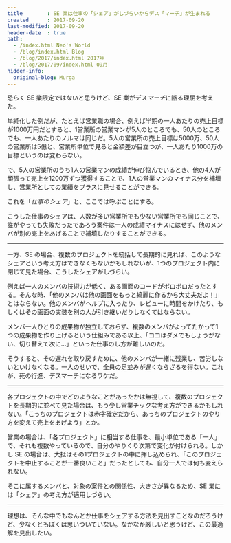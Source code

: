 ```yaml
---
title        : SE 業は仕事の「シェア」がしづらいからデス「マーチ」が生まれる
created      : 2017-09-20
last-modified: 2017-09-20
header-date  : true
path:
  - /index.html Neo's World
  - /blog/index.html Blog
  - /blog/2017/index.html 2017年
  - /blog/2017/09/index.html 09月
hidden-info:
  original-blog: Murga
---
```


恐らく SE 業限定ではないと思うけど、SE 業がデス*マーチ*に陥る理屈を考えた。

単純化した例だが、たとえば営業職の場合、例えば半期の一人あたりの売上目標が1000万円だとすると、1営業所の営業マンが5人のところでも、50人のところでも、一人あたりのノルマは同じだ。5人の営業所の売上目標は5000万、50人の営業所は5億と、営業所単位で見ると金額差が目立つが、一人あたり1000万の目標というのは変わらない。

で、5人の営業所のうち1人の営業マンの成績が伸び悩んでいるとき、他の4人が頑張って売上を1200万ずつ獲得することで、1人の営業マンのマイナス分を補填し、営業所としての業績をプラスに見せることができる。

これを「*仕事のシェア*」と、ここでは呼ぶことにする。

こうした仕事のシェアは、人数が多い営業所でも少ない営業所でも同じことで、誰がやっても失敗だったであろう案件は一人の成績マイナスにはせず、他のメンバが別の売上をあげることで補填したりすることができる。

---

一方、SE の場合、複数のプロジェクトを統括して長期的に見れば、このようなシェアという考え方はできなくもないかもしれないが、1つのプロジェクト内に閉じて見た場合、こうしたシェアがしづらい。

例えば一人のメンバの技術力が低く、ある画面のコードがボロボロだったとする。そんな時、「他のメンバは他の画面をもっと綺麗に作るから大丈夫だよ！」とはならない。他のメンバがヘルプに入ったり、レビューに時間をかけたり、もしくはその画面の実装を別の人が引き継いだりしなくてはならない。

メンバ一人ひとりの成果物が独立しておらず、複数のメンバがよってたかって1つの成果物を作り上げるという仕組みである以上、「ココはダメでもしょうがない、切り替えて次に…」といった仕事のし方が難しいのだ。

そうすると、その遅れを取り戻すために、他のメンバが一緒に残業し、苦労しないといけなくなる。一人のせいで、全員の足並みが遅くならざるを得ない。これが、死の行進、デスマーチになるワケだ。

---

各プロジェクトの中でどのようなことがあったかは無視して、複数のプロジェクトを長期的に並べて見た場合は、もう少し営業チックな考え方ができるかもしれない。「こっちのプロジェクトは赤字確定だから、あっちのプロジェクトのやり方を変えて売上をあげよう」とか。

営業の場合は、「各プロジェクト」に相当する仕事を、最小単位である「一人」で、それも複数やっているので、自分のやりくり次第で変化が付けられる。しかし SE の場合は、大抵はその1プロジェクトの中に押し込められ、「このプロジェクトを中止することが一番良いこと」だったとしても、自分一人では何も変えられない。

そこに属するメンバと、対象の案件との関係性、大きさが異なるため、SE 業には「シェア」の考え方が適用しづらい。

---

理想は、そんな中でもなんとか仕事をシェアする方法を見出すことなのだろうけど、少なくともぼくは思いついていない。なかなか厳しいと思うけど、この最適解を見出したい。
